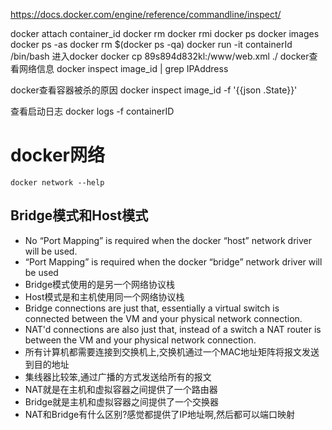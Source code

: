 https://docs.docker.com/engine/reference/commandline/inspect/

docker attach container_id
docker rm
docker rmi
docker ps
docker images
docker ps -as
docker rm $(docker ps -qa)
docker run -it containerId /bin/bash    进入docker
docker cp 89s894d832kl:/www/web.xml ./
docker查看网络信息    docker inspect image_id | grep IPAddress

docker查看容器被杀的原因 docker inspect image_id -f '{{json .State}}'

查看启动日志
docker logs -f containerID

# docker网络
    docker network --help
## Bridge模式和Host模式
* No “Port Mapping” is required when the docker “host” network driver will be used.
* “Port Mapping” is required when the docker “bridge” network driver will be used
* Bridge模式使用的是另一个网络协议栈
* Host模式是和主机使用同一个网络协议栈
* Bridge connections are just that, essentially a virtual switch is connected between the VM and your physical network connection.  
* NAT'd connections are also just that, instead of a switch a NAT router is between the VM and your physical network connection.
* 所有计算机都需要连接到交换机上,交换机通过一个MAC地址矩阵将报文发送到目的地址
* 集线器比较笨,通过广播的方式发送给所有的报文
* NAT就是在主机和虚拟容器之间提供了一个路由器
* Bridge就是主机和虚拟容器之间提供了一个交换器
* NAT和Bridge有什么区别?感觉都提供了IP地址啊,然后都可以端口映射
